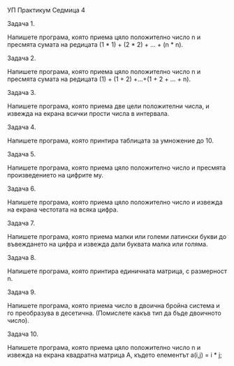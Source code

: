 УП Практикум Седмица 4

Задача 1.

Напишете програма, която приема цяло положително число n и пресмята сумата на редицата (1 * 1) + (2 * 2) + ... + (n * n).


Задача 2.

Напишете програма, която приема цяло положително число n и пресмята сумата на редицата (1) + (1 + 2) +...+(1 + 2 + ... + n).


Задача 3.

Напишете програма, която приема две цели положителни числа, и извежда на екрана всички прости числа в интервала.


Задача 4.

Напишете програма, която принтира таблицата за умножение до 10.


Задача 5.

Напишете програма, която приема цяло положително число и пресмята произведението на цифрите му.

Задача 6.

Напишете програма, която приема цяло положително число и извежда на екрана честотата на всяка цифра.

Задача 7.

Напишете програма, която приема малки или големи латински букви до въвеждането на цифра и извежда дали буквата малка или голяма.

Задача 8. 

Напишете програма, която принтира единичната матрица, с размерност n.


Задача 9.

Напишете програма, която приема число в двоична бройна система и го преобразува в десетична. (Помислете какъв тип да бъде двоичното число).


Задача 10.

Напишете програма, която приема цяло положително число n и извежда на екрана квадратна матрица А, където елементът а(i,j) = i * j;
